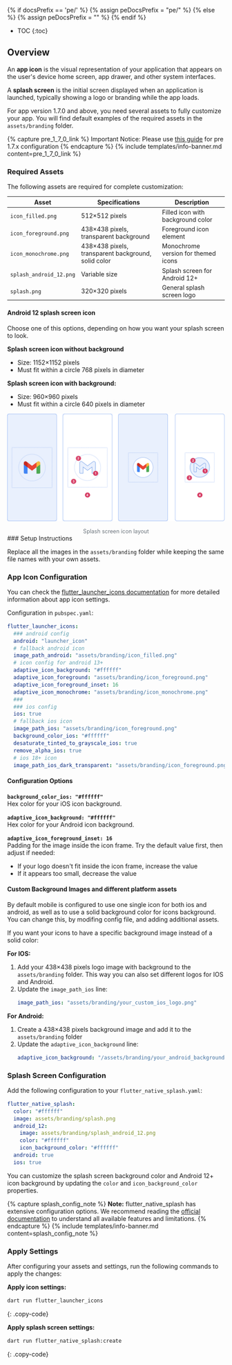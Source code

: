 {% if docsPrefix == 'pe/' %}
{% assign peDocsPrefix = "pe/" %}
{% else %}
{% assign peDocsPrefix = "" %}
{% endif %}
* TOC
{:toc}

## Overview

An **app icon** is the visual representation of your application that appears on the user's device home screen, app drawer, and other system interfaces.

A **splash screen** is the initial screen displayed when an application is launched, typically showing a logo or branding while the app loads.

For app version 1.7.0 and above, you need several assets to fully customize your app. You will find default examples of the required assets in the `assets/branding` folder.

{% capture pre_1_7_0_link %}
Important Notice: Please use [this guide](/docs/{{peDocsPrefix}}mobile/app-icon-splash-screen-before-v1.7/) for pre 1.7.x configuration
{% endcapture %} {% include templates/info-banner.md content=pre_1_7_0_link %}


### Required Assets

The following assets are required for complete customization:

| Asset | Specifications | Description |
|-------|---------------|-------------|
| `icon_filled.png` | 512×512 pixels | Filled icon with background color |
| `icon_foreground.png` | 438×438 pixels, transparent background | Foreground icon element |
| `icon_monochrome.png` | 438×438 pixels, transparent background, solid color | Monochrome version for themed icons |
| `splash_android_12.png` | Variable size | Splash screen for Android 12+ |
| `splash.png` | 320×320 pixels | General splash screen logo |

#### Android 12 splash screen icon
Choose one of this options, depending on how you want your splash screen to look.

**Splash screen icon without background**
- Size: 1152×1152 pixels
- Must fit within a circle 768 pixels in diameter

**Splash screen icon with background:**
- Size: 960×960 pixels  
- Must fit within a circle 640 pixels in diameter

<div style="display: flex; flex-direction: row;">
    <div style="display: flex; flex-direction: column; align-items: center;">
        <img width="" src="/images/mobile/pe/splash_screen_sizes_template.png" title="Splash screen icon layout" alt="Splash screen icon layout">
        <span style="margin-top: 16px; font-size: 90%; color: #6c757d;">Splash screen icon layout</span>
    </div>
</div>
### Setup Instructions

Replace all the images in the `assets/branding` folder while keeping the same file names with your own assets.

### App Icon Configuration

You can check the [flutter_launcher_icons documentation](https://pub.dev/packages/flutter_launcher_icons) for more detailed information about app icon settings.

Configuration in `pubspec.yaml`:

```yaml
flutter_launcher_icons:
  ### android config
  android: "launcher_icon"
  # fallback android icon
  image_path_android: "assets/branding/icon_filled.png"
  # icon config for android 13+
  adaptive_icon_background: "#ffffff"
  adaptive_icon_foreground: "assets/branding/icon_foreground.png"
  adaptive_icon_foreground_inset: 16
  adaptive_icon_monochrome: "assets/branding/icon_monochrome.png"
  ###
  ### ios config
  ios: true
  # fallback ios icon
  image_path_ios: "assets/branding/icon_foreground.png"
  background_color_ios: "#ffffff"
  desaturate_tinted_to_grayscale_ios: true
  remove_alpha_ios: true
  # ios 18+ icon
  image_path_ios_dark_transparent: "assets/branding/icon_foreground.png"
```

#### Configuration Options

**`background_color_ios: "#ffffff"`**  
Hex color for your iOS icon background.

**`adaptive_icon_background: "#ffffff"`**  
Hex color for your Android icon background.

**`adaptive_icon_foreground_inset: 16`**  
Padding for the image inside the icon frame. Try the default value first, then adjust if needed:
- If your logo doesn't fit inside the icon frame, increase the value
- If it appears too small, decrease the value

#### Custom Background Images and different platform assets

By default mobile is configured to use one single icon for both ios and android, as well as to use a solid background color for icons background. You can change this, by modifing config file, and adding additional assets.

If you want your icons to have a specific background image instead of a solid color:

**For IOS:**
1. Add your 438×438 pixels logo image with background to the `assets/branding` folder. This way you can also set different logos for IOS and Android.
2. Update the `image_path_ios` line:
   ```yaml
   image_path_ios: "assets/branding/your_custom_ios_logo.png"
   ```

**For Android:**
1. Create a 438×438 pixels background image and add it to the `assets/branding` folder
2. Update the `adaptive_icon_background` line:
   ```yaml
   adaptive_icon_background: "/assets/branding/your_android_background.png"

### Splash Screen Configuration

Add the following configuration to your `flutter_native_splash.yaml`:

```yaml
flutter_native_splash:
  color: "#ffffff"
  image: assets/branding/splash.png
  android_12:
    image: assets/branding/splash_android_12.png
    color: "#ffffff"
    icon_background_color: "#ffffff"
  android: true
  ios: true
```

You can customize the splash screen background color and Android 12+ icon background by updating the `color` and `icon_background_color` properties.

{% capture splash_config_note %}
**Note:** flutter_native_splash has extensive configuration options. We recommend reading the [official documentation](https://pub.dev/packages/flutter_native_splash) to understand all available features and limitations.
{% endcapture %}
{% include templates/info-banner.md content=splash_config_note %}

### Apply Settings

After configuring your assets and settings, run the following commands to apply the changes:

**Apply icon settings:**
```bash
dart run flutter_launcher_icons
```
{: .copy-code}

**Apply splash screen settings:**
```bash
dart run flutter_native_splash:create
```
{: .copy-code}
